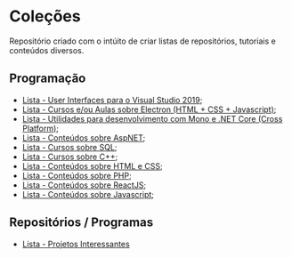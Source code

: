 # Coleções

Repositório criado com o intúito de criar listas de repositórios, tutoriais e conteúdos diversos.

## Programação

- [Lista - User Interfaces para o Visual Studio 2019](programacao/UIsVisualStudio.md);
- [Lista - Cursos e/ou Aulas sobre Electron (HTML + CSS + Javascript)](programacao/cursosAulas_electron.md);
- [Lista - Utilidades para desenvolvimento com Mono e .NET Core (Cross Platform)](programacao/utilidadesMono.md);
- [Lista - Conteúdos sobre AspNET](programacao/aspNET.md);
- [Lista - Cursos sobre SQL](programacao/sql.md);
- [Lista - Cursos sobre C++](programacao/cpp.md);
- [Lista - Conteúdos sobre HTML e CSS](programacao/html_css.md);
- [Lista - Conteúdos sobre PHP](programacao/php.md);
- [Lista - Conteúdos sobre ReactJS](programacao/ReactJS.md);
- [Lista - Conteúdos sobre Javascript](programacao/javascript.md);

## Repositórios / Programas

- [Lista - Projetos Interessantes](repositorios/projetosInteressantes.md)
